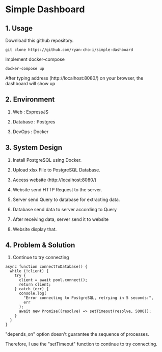 # Simple Dashboard

## 1. Usage

Download this github repository.

```
git clone https://github.com/ryan-cho-i/simple-dashboard
```

Implement docker-compose

```
docker-compose up
```

After typing address (http://localhost:8080/) on your browser, the dashboard will show up

## 2. Environment

1. Web : ExpressJS

2. Database : Postgres

3. DevOps : Docker

## 3. System Design

1. Install PostgreSQL using Docker.

2. Upload xlsx File to PostgreSQL Database.

3. Access website (http://localhost:8080/)

4. Website send HTTP Request to the server.

5. Server send Query to database for extracting data.

6. Database send data to server according to Query

7. After receiving data, server send it to website

8. Website display that.

## 4. Problem & Solution

1. Continue to try connecting

```
async function connectToDatabase() {
  while (!client) {
    try {
      client = await pool.connect();
      return client;
    } catch (err) {
      console.log(
        "Error connecting to PostgreSQL, retrying in 5 seconds:",
        err
      );
      await new Promise((resolve) => setTimeout(resolve, 5000));
    }
  }
}
```

"depends_on" option doesn't guarantee the sequence of processes.

Therefore, I use the "setTimeout" function to continue to try connecting.
